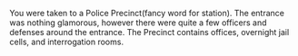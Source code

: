 You were taken to a Police Precinct(fancy word for station). The entrance was nothing glamorous, however there were quite a few officers and defenses around the entrance.
The Precinct contains offices, overnight jail cells, and interrogation rooms.